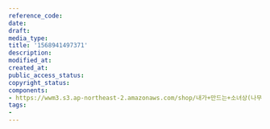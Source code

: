 ```yaml
---
reference_code: 
date: 
draft: 
media_type: 
title: '1568941497371'
description: 
modified_at: 
created_at: 
public_access_status: 
copyright_status: 
components:
- https://wwm3.s3.ap-northeast-2.amazonaws.com/shop/내가+만드는+소녀상(나무)/나무소녀상/소녀상/1568941497371.jpg
tags:
- 
---
```

